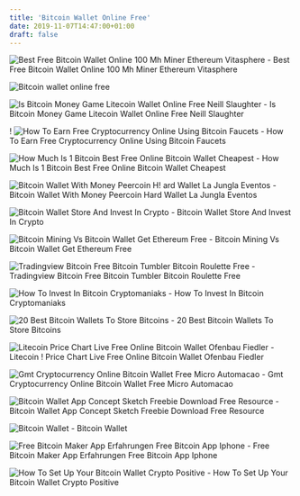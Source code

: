 ```yaml
---
title: 'Bitcoin Wallet Online Free'
date: 2019-11-07T14:47:00+01:00
draft: false
---
```


![Best Free Bitcoin Wallet Online 100 Mh Miner Ethereum Vitasphere - ](https://top10bitcoincloudmining.files.wordpress.com/2017/01/73febe9c9c4660ec95ba35ef1ffe813d.png?w\u003d840 "Best Free Bitcoin Wallet Online 100 Mh Miner Ethereum Vitasphere | Bitcoin wallet online free") Best Free Bitcoin Wallet Online 100 Mh Miner Ethereum Vitasphere

![Bitcoin wallet online free](https://www.buybitcoinworldwide.com/img/goodicons/wallet.png "Bitcoin wallet online free") 

![Is Bitcoin Money Game Litecoin Wallet Online Free Neill Slaughter - ](https://i.ytimg.com/vi/OKqD8RZnpQE/maxresdefault.jpg "Is Bitcoin Money Game Litecoin Wallet Online Free Neill Slaughter | Bitcoin wallet online free") Is Bitcoin Money Game Litecoin Wallet Online Free Neill Slaughter

! ![How To Earn Free Cryptocurrency Online Using Bitcoin Faucets - ](https://blog.coindirect.com/wp-content/uploads/2018/11/earn-free-bitcoin-open-free-bitcoin-wallet-1024x682.jpg "How To Earn Free Cryptocurrency Online Using Bitcoin Faucets | Bitcoin wallet online free") How To Earn Free Cryptocurrency Online Using Bitcoin Faucets

![How Much Is 1 Bitcoin Best Free Online Bitcoin Wallet Cheapest - ](https://i.pinimg.com/736x/19/63/17/1963172f18b39cb4290c88640508e9b2.jpg "How Much Is 1 Bitcoin Best Free Online Bitcoin Wallet Cheapest | Bitcoin wallet online free") How Much Is 1 Bitcoin Best Free Online Bitcoin Wallet Cheapest

![Bitcoin Wallet With Money Peercoin H!   ard Wallet La Jungla Eventos - ](https://steemitimages.com/640x0/https://talk.peercoin.net/uploads/default/original/2X/c/c51da70987d75c611db80cd045f422601b05b7f8.png "Bitcoin Wallet With Mo!   ney Peercoin Hard Wallet La Jungla Eventos | Bitcoin wallet online free") Bitcoin Wallet With Money Peercoin Hard Wallet La Jungla Eventos

![Bitcoin Wallet Store And Invest In Crypto - ](https://www.blockchain.com/static/img/wallet/dashboard.png "Bitcoin Wallet Store And Invest In Crypto | Bitcoin wallet online free") Bitcoin Wallet Store And Invest In Crypto

![Bitcoin Mining Vs Bitcoin Wallet Get Ethereum Free - ](https://i.ytimg.com/vi/m1NrIgkwkec/maxresdefault.jpg "Bitcoin Mining Vs Bitcoin Wallet Get Ethereum Free | Bitcoin wallet online free") Bitcoin Mining Vs Bitcoin Wallet Get Ethereum Free

![Tradingview Bitcoin Free Bitcoin Tumbler Bitcoin Roulette Free - ](https://i.pinimg.com/736x/4f/60/a6/4f60a6f44d207e88cd4aa049aacfe32c.jpg "Tradingview Bitcoi!   n Free Bitcoin Tumbler Bitcoin Roulette Free | Bitcoin wallet online free") Tradingview Bitcoin Free Bitcoin Tumbler Bitcoin Roulette Free

![How To Invest In Bitcoin Cryptomaniaks - ](https://cryptomaniaks.com/sites/default/files/Chapter%204-%20How-to-Store-Cryptocurrency-V2-compressor.png "How To Invest In Bitcoin Cryptomaniaks | Bitcoin wallet online free") How To Invest In Bitcoin Cryptomaniaks

![20 Best Bitcoin Wallets To Store Bitcoins - ](https://www.weusecoins.com/images/ledger/desktop.png "20 Best Bitcoin Wallets To Store Bitcoins | Bitcoin wallet online free") 20 Best Bitcoin Wallets To Store Bitcoins

![Litecoin Price Chart Live Free Online Bitcoin Wallet Ofenbau Fiedler - ](http://i.imgur.com/nkBeJ43.png "Litecoin Price Chart Live Free Online Bit!   coin Wallet Ofenbau Fiedler | Bitcoin wallet online free") Litecoin ! Price Chart Live Free Online Bitcoin Wallet Ofenbau Fiedler

![Gmt Cryptocurrency Online Bitcoin Wallet Free Micro Automacao - ](https://steemitimages.com/640x0/https://ps.w.org/wallets/assets/banner-1544x500.png "Gmt Cryptocurrency Online Bitcoin Wallet Free Micro Automacao | Bitcoin wallet online free") Gmt Cryptocurrency Online Bitcoin Wallet Free Micro Automacao

![Bitcoin Wallet App Concept Sketch Freebie Download Free Resource - ](https://www.sketchappsources.com/resources/source-image/bitcoin-wallet-app-pawelkwasnik.jpg "Bitcoin Wallet App Concept Sketch Freebie Download Free Resource | Bitcoin wallet online free") Bitcoin Wallet App Concept Sketch Freebie Download Free Resource

![Bitcoin Wallet - ](https://bitcoinwallet.com/images/bitcoin-wallet.png "Bi!   tcoin Wallet | Bitcoin wallet online free") Bitcoin Wallet

![Free Bitcoin Maker App Erfahrungen Free Bitcoin App Iphone - ](http://starexpress.at/img/d8f1ad5e059386e0e57df8b990cb41a4.jpg "Free Bitcoin Maker App Erfahrungen Free Bitcoin App Iphone | Bitcoin wallet online free") Free Bitcoin Maker App Erfahrungen Free Bitcoin App Iphone

![How To Set Up Your Bitcoin Wallet Crypto Positive - ](https://i3.wp.com/www.cryptopositive.com/wp-content/uploads/2018/05/blockchain_serp.jpg "How To Set Up Your Bitcoin Wallet Crypto Positive | Bitcoin wallet online free") How To Set Up Your Bitcoin Wallet Crypto Positive